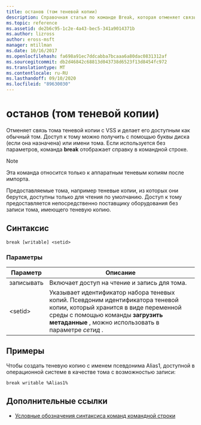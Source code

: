```yaml
---
title: останов (том теневой копии)
description: Справочная статья по команде Break, которая отменяет связь тома теневых копий с VSS и делает его доступным как обычный том.
ms.topic: reference
ms.assetid: de2b6c95-1c2e-4a43-bec5-341a9014371b
ms.author: lizross
author: eross-msft
manager: mtillman
ms.date: 10/16/2017
ms.openlocfilehash: fa698a91ec7ddcabba7bcaaa6a80dac0831312af
ms.sourcegitcommit: db2d46842c68813d043738d6523f13d8454fc972
ms.translationtype: MT
ms.contentlocale: ru-RU
ms.lasthandoff: 09/10/2020
ms.locfileid: "89630030"
---
```

# <a name="break-shadow-copy-volume"></a>останов (том теневой копии)

Отменяет связь тома теневой копии с VSS и делает его доступным как обычный том. Доступ к тому можно получить с помощью буквы диска (если она назначена) или имени тома. Если используется без параметров, команда **break** отображает справку в командной строке.

> [!NOTE]
> Эта команда относится только к аппаратным теневым копиям после импорта.
>
> Предоставляемые тома, например теневые копии, из которых они берутся, доступны только для чтения по умолчанию. Доступ к тому предоставляется непосредственно поставщику оборудования без записи тома, имеющего теневую копию.

## <a name="syntax"></a>Синтаксис

```
break [writable] <setid>
```

### <a name="parameters"></a>Параметры

| Параметр | Описание |
| --------- | ----------- |
| записывать | Включает доступ на чтение и запись для тома. |
| \<setid> | Указывает идентификатор набора теневых копий. Псевдоним идентификатора теневой копии, который хранится в виде переменной среды с помощью команды **загрузить метаданные** , можно использовать в параметре *сетид* . |

## <a name="examples"></a>Примеры

Чтобы создать теневую копию с именем псевдонима Alias1, доступной в операционной системе в качестве тома с возможностью записи:

```
break writable %Alias1%
```

## <a name="additional-references"></a>Дополнительные ссылки

- [Условные обозначения синтаксиса команд командной строки](command-line-syntax-key.md)